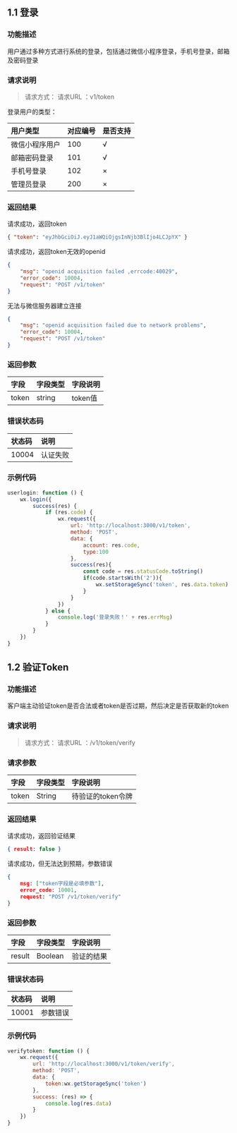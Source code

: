 ## 1.1 登录

### 功能描述

用户通过多种方式进行系统的登录，包括通过微信小程序登录，手机号登录，邮箱及密码登录

### 请求说明
<!-- <request-title title="获取Token" http_methods="POST"></request-title> -->

> 请求方式：<request-method http_methods="POST"/> 请求URL ：v1/token

<request-par title="Request Parameters">
<request-par-listitem name="type" necess="required" type="Integer" desc="用户的登录类型"></request-par-listitem>
<request-par-listitem name="account" necess="required" type="String" desc="用户账户"></request-par-listitem>
<request-par-listitem name="secret" necess="optional" type="String" desc="用户密码"></request-par-listitem>
</request-par>

登录用户的类型：

| 用户类型       | 对应编号 | 是否支持 |
| :------------- | :------- | :------- |
| 微信小程序用户 | 100      | √        |
| 邮箱密码登录   | 101      | √        |
| 手机号登录     | 102      | ×        |
| 管理员登录     | 200      | ×        |

### 返回结果


<response-code status_code="200" status_des="OK"/> 请求成功，返回token

```json
{ "token": "eyJhbGciOiJ.eyJ1aWQiOjgsInNjb3BlIjo4LCJpYX" }
```

<response-code status_code="401" status_des="Unauthorized"/> 请求成功，返回token无效的openid

```json
{
    "msg": "openid acquisition failed ,errcode:40029",
    "error_code": 10004,
    "request": "POST /v1/token"
}
```

<response-code status_code="503" status_des="Service Unavailable"/>无法与微信服务器建立连接

```json
{
    "msg": "openid acquisition failed due to network problems",
    "error_code": 10004,
    "request": "POST /v1/token"
}
```

### 返回参数

| 字段 | 字段类型 | 字段说明 |
| :--- | :--- | :--- |
| token | string | token值 |

### 错误状态码

| 状态码 | 说明 |
| :--- | :--- |
| 10004 | 认证失败 |

### 示例代码

```javascript
userlogin: function () {
    wx.login({
        success(res) {
            if (res.code) {
                wx.request({
                    url: 'http://localhost:3000/v1/token',
                    method: 'POST',
                    data: {
                        account: res.code,
                        type:100
                    },
                    success(res){
                        const code = res.statusCode.toString()
                        if(code.startsWith('2')){
                            wx.setStorageSync('token', res.data.token)
                        }
                    }
                })
            } else {
                console.log('登录失败！' + res.errMsg)
            }
        }
    })
}
```



## 1.2 验证Token

### 功能描述

客户端主动验证token是否合法或者token是否过期，然后决定是否获取新的token

### 请求说明

> 请求方式：<request-method http_methods="POST"/>  请求URL ：/v1/token/verify

### 请求参数

| 字段  | 字段类型 | 字段说明          |
| :---- | :------- | :---------------- |
| token | String   | 待验证的token令牌 |

### 返回结果

<response-code status_code="200" status_des="OK"/> 请求成功，返回验证结果

```json
{ result: false }
```

<response-code status_code="200" status_des="OK"/> 请求成功，但无法达到预期，参数错误

```json
{
    msg: ["token字段是必填参数"],
    error_code: 10001,
    request: "POST /v1/token/verify"
}
```

### 返回参数

| 字段   | 字段类型 | 字段说明   |
| :----- | :------- | :--------- |
| result | Boolean  | 验证的结果 |

### 错误状态码

| 状态码 | 说明     |
| :----- | :------- |
| 10001  | 参数错误 |

### 示例代码

```javascript
verifytoken: function () {
    wx.request({
        url: 'http://localhost:3000/v1/token/verify',
        method: 'POST',
        data: {
            token:wx.getStorageSync('token')
        },
        success: (res) => {
            console.log(res.data)
        }
    })
}
```


